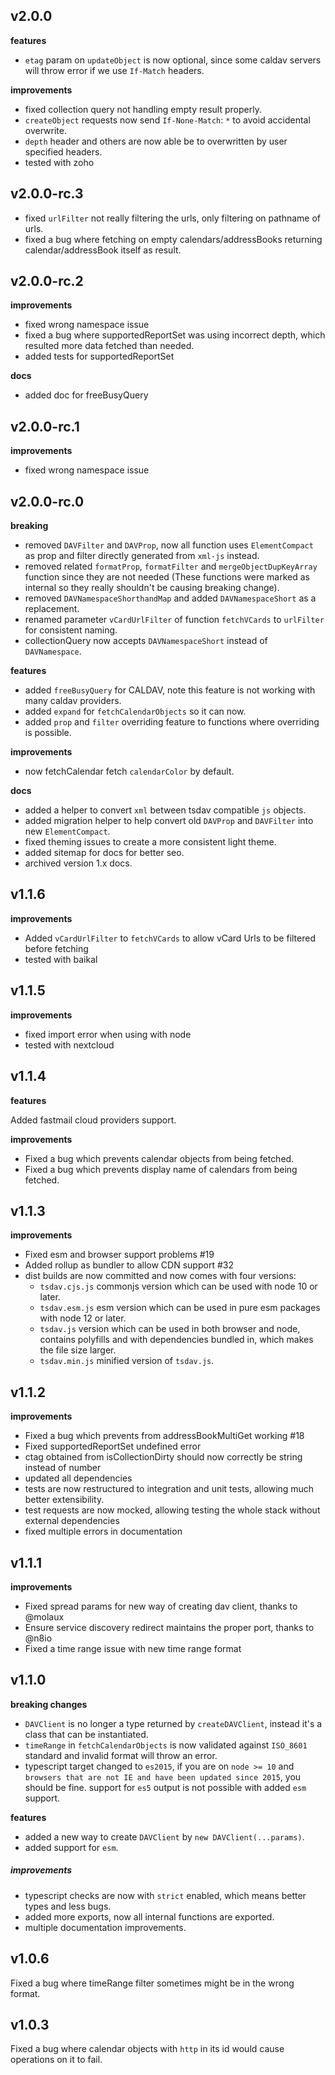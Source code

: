 ## v2.0.0

**features**

- `etag` param on `updateObject` is now optional, since some caldav servers will throw error if we use `If-Match` headers.

**improvements**

- fixed collection query not handling empty result properly.
- `createObject` requests now send `If-None-Match`: `*` to avoid accidental overwrite.
- `depth` header and others are now able be to overwritten by user specified headers.
- tested with zoho

## v2.0.0-rc.3

- fixed `urlFilter` not really filtering the urls, only filtering on pathname of urls.
- fixed a bug where fetching on empty calendars/addressBooks returning calendar/addressBook itself as result.

## v2.0.0-rc.2

**improvements**

- fixed wrong namespace issue
- fixed a bug where supportedReportSet was using incorrect depth, which resulted more data fetched than needed.
- added tests for supportedReportSet

**docs**

- added doc for freeBusyQuery

## v2.0.0-rc.1

**improvements**

- fixed wrong namespace issue

## v2.0.0-rc.0

**breaking**

- removed `DAVFilter` and `DAVProp`, now all function uses `ElementCompact` as prop and filter directly generated from `xml-js` instead.
- removed related `formatProp`, `formatFilter` and `mergeObjectDupKeyArray` function since they are not needed (These functions were marked as internal so they really shouldn't be causing breaking change).
- removed `DAVNamespaceShorthandMap` and added `DAVNamespaceShort` as a replacement.
- renamed parameter `vCardUrlFilter` of function `fetchVCards` to `urlFilter` for consistent naming.
- collectionQuery now accepts `DAVNamespaceShort` instead of `DAVNamespace`.

**features**

- added `freeBusyQuery` for CALDAV, note this feature is not working with many caldav providers.
- added `expand` for `fetchCalendarObjects` so it can now.
- added `prop` and `filter` overriding feature to functions where overriding is possible.

**improvements**

- now fetchCalendar fetch `calendarColor` by default.

**docs**

- added a helper to convert `xml` between tsdav compatible `js` objects.
- added migration helper to help convert old `DAVProp` and `DAVFilter` into new `ElementCompact`.
- fixed theming issues to create a more consistent light theme.
- added sitemap for docs for better seo.
- archived version 1.x docs.

## v1.1.6

**improvements**

- Added `vCardUrlFilter` to `fetchVCards` to allow vCard Urls to be filtered before fetching
- tested with baikal

## v1.1.5

**improvements**

- fixed import error when using with node
- tested with nextcloud

## v1.1.4

**features**

Added fastmail cloud providers support.

**improvements**

- Fixed a bug which prevents calendar objects from being fetched.
- Fixed a bug which prevents display name of calendars from being fetched.

## v1.1.3

**improvements**

- Fixed esm and browser support problems #19
- Added rollup as bundler to allow CDN support #32
- dist builds are now committed and now comes with four versions:
  - `tsdav.cjs.js` commonjs version which can be used with node 10 or later.
  - `tsdav.esm.js` esm version which can be used in pure esm packages with node 12 or later.
  - `tsdav.js` version which can be used in both browser and node, contains polyfills and with dependencies bundled in, which makes the file size larger.
  - `tsdav.min.js` minified version of `tsdav.js`.

## v1.1.2

**improvements**

- Fixed a bug which prevents from addressBookMultiGet working #18
- Fixed supportedReportSet undefined error
- ctag obtained from isCollectionDirty should now correctly be string instead of number
- updated all dependencies
- tests are now restructured to integration and unit tests, allowing much better extensibility.
- test requests are now mocked, allowing testing the whole stack without external dependencies
- fixed multiple errors in documentation

## v1.1.1

**improvements**

- Fixed spread params for new way of creating dav client, thanks to @molaux
- Ensure service discovery redirect maintains the proper port, thanks to @n8io
- Fixed a time range issue with new time range format

## v1.1.0

**breaking changes**

- `DAVClient` is no longer a type returned by `createDAVClient`, instead it's a class that can be instantiated.
- `timeRange` in `fetchCalendarObjects` is now validated against `ISO_8601` standard and invalid format will throw an error.
- typescript target changed to `es2015`, if you are on `node >= 10` and `browsers that are not IE and have been updated since 2015`, you should be fine. support for `es5` output is not possible with added `esm` support.

**features**

- added a new way to create `DAVClient` by `new DAVClient(...params)`.
- added support for `esm`.

##### improvements

- typescript checks are now with `strict` enabled, which means better types and less bugs.
- added more exports, now all internal functions are exported.
- multiple documentation improvements.

## v1.0.6

Fixed a bug where timeRange filter sometimes might be in the wrong format.

## v1.0.3

Fixed a bug where calendar objects with `http` in its id would cause operations on it to fail.

